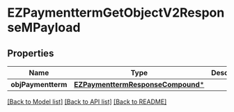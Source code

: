 # EZPaymenttermGetObjectV2ResponseMPayload

## Properties
Name | Type | Description | Notes
------------ | ------------- | ------------- | -------------
**objPaymentterm** | [**EZPaymenttermResponseCompound***](EZPaymenttermResponseCompound.md) |  | 

[[Back to Model list]](../README.md#documentation-for-models) [[Back to API list]](../README.md#documentation-for-api-endpoints) [[Back to README]](../README.md)


